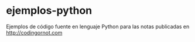 # ejemplos-python
Ejemplos de código fuente en lenguaje Python para las notas publicadas en http://codingornot.com
